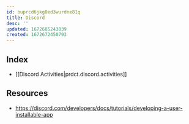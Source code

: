 ```yaml
---
id: buprcd6jkg0ed3wurdne81q
title: Discord
desc: ''
updated: 1672685243039
created: 1672672450793
---
```




## Index
- [[Discord Activities|prdct.discord.activities]] 

## Resources

- https://discord.com/developers/docs/tutorials/developing-a-user-installable-app